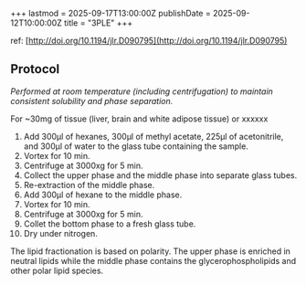 +++
lastmod = 2025-09-17T13:00:00Z
publishDate = 2025-09-12T10:00:00Z
title = "3PLE"
+++

ref: [http://doi.org/10.1194/jlr.D090795](http://doi.org/10.1194/jlr.D090795)

## Protocol

*Performed at room temperature (including centrifugation) to maintain consistent solubility and phase separation.*

For ~30mg of tissue (liver, brain and white adipose tissue) or xxxxxx

1. Add 300μl of hexanes, 300μl of methyl acetate, 225μl of acetonitrile, and 300μl of water to the glass tube containing the sample.
2. Vortex for 10 min.
3. Centrifuge at 3000xg for 5 min.
4. Collect the upper phase and the middle phase into separate glass tubes.
5. Re-extraction of the middle phase.
6. Add 300μl of hexane to the middle phase.
7. Vortex for 10 min.
8. Centrifuge at 3000xg for 5 min.
9. Collet the bottom phase to a fresh glass tube.
10. Dry under nitrogen.

The lipid fractionation is based on polarity. The upper phase is enriched in neutral lipids while the middle phase contains the glycerophospholipids and other polar lipid species.
